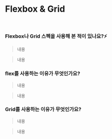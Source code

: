 # Flexbox & Grid

<br/>

### Flexbox나 Grid 스펙을 사용해 본 적이 있나요?⚡️

> 내용

> 내용

### flex를 사용하는 이유가 무엇인가요?

> 내용

> 내용

### Grid를 사용하는 이유가 무엇인가요?

> 내용

> 내용
